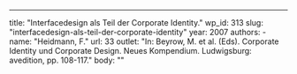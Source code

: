 ---
  title: "Interfacedesign als Teil der Corporate Identity."
  wp_id: 313
  slug: "interfacedesign-als-teil-der-corporate-identity"
  year: 2007
  authors: 
    - 
      name: "Heidmann, F."
      url: 33
  outlet: "In: Beyrow, M. et al. (Eds). Corporate Identity und Corporate Design. Neues Kompendium. Ludwigsburg: avedition, pp. 108-117."
  body: ""
